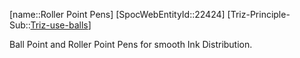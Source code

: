 ﻿---
type: TrizExample
aliases:
- Roller Point Pens
license: CC BY-SA 4.0
copyright: https://github.com/SpocWeb
IsDeleted: false
IsReadOnly: false
Confidential: public
tags: 
- Triz/Principle/Example
---
[name::Roller Point Pens]
[SpocWebEntityId::22424]
[Triz-Principle-Sub::[Triz-use-balls](tech/Triz/Sub/Triz-use-balls.md)]

Ball Point and Roller Point Pens for smooth Ink Distribution.